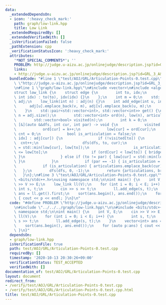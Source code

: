 ```yaml
---
data:
  _extendedDependsOn:
  - icon: ':heavy_check_mark:'
    path: graph/low-link.hpp
    title: Low Link
  _extendedRequiredBy: []
  _extendedVerifiedWith: []
  _isVerificationFailed: false
  _pathExtension: cpp
  _verificationStatusIcon: ':heavy_check_mark:'
  attributes:
    '*NOT_SPECIAL_COMMENTS*': ''
    PROBLEM: http://judge.u-aizu.ac.jp/onlinejudge/description.jsp?id=GRL_3_A&lang=ja
    links:
    - http://judge.u-aizu.ac.jp/onlinejudge/description.jsp?id=GRL_3_A&lang=ja
  bundledCode: "#line 1 \"test/AOJ/GRL/Articulation-Points-0.test.cpp\"\n#define PROBLEM\
    \ \"http://judge.u-aizu.ac.jp/onlinejudge/description.jsp?id=GRL_3_A&lang=ja\"\
    \n#line 1 \"graph/low-link.hpp\"\n#include <vector>\n#include <algorithm>\n\n\
    struct low_link {\n    struct edge {\n        int to, idx;\n        edge(int to,\
    \ int idx) : to(to), idx(idx) {}\n    };\n    int m = 0;\n    std::vector<std::vector<edge>>\
    \ adj;\n    low_link(int n) : adj(n) {}\n    int add_edge(int u, int v) {\n  \
    \      adj[u].emplace_back(v, m), adj[v].emplace_back(u, m);\n        return m++;\n\
    \    }\n    std::pair<std::vector<int>, std::vector<int>> get() {\n        int\
    \ n = adj.size();\n        std::vector<int> ord(n), low(n), articulations, bridges;\n\
    \        std::vector<bool> visited(n);\n        int k = 0;\n        auto dfs =\
    \ [&](auto &&dfs, int cur, int par) -> void {\n            visited[cur] = true;\n\
    \            ord[cur] = k++;\n            low[cur] = ord[cur];\n            int\
    \ cnt = 0;\n            bool is_articulation = false;\n            for (auto[to,\
    \ idx] : adj[cur]) {\n                if (!visited[to]) {\n                  \
    \  cnt++;\n                    dfs(dfs, to, cur);\n                    low[cur]\
    \ = std::min(low[cur], low[to]);\n                    is_articulation |= ord[cur]\
    \ <= low[to];\n                    if (ord[cur] < low[to]) { bridges.emplace_back(idx);\
    \ }\n                } else if (to != par) { low[cur] = std::min(low[cur], ord[to]);\
    \ }\n            }\n            if (par == -1) { is_articulation = cnt >= 2; }\n\
    \            if (is_articulation) { articulations.emplace_back(cur); }\n     \
    \   };\n        dfs(dfs, 0, -1);\n        return {articulations, bridges};\n \
    \   }\n};\n#line 3 \"test/AOJ/GRL/Articulation-Points-0.test.cpp\"\n\n#include\
    \ <bits/stdc++.h>\nusing namespace std;\n\nint main() {\n    int V, E;\n    cin\
    \ >> V >> E;\n    low_link ll(V);\n    for (int i = 0; i < E; i++) {\n       \
    \ int s, t;\n        cin >> s >> t;\n        ll.add_edge(s, t);\n    }\n    vector<int>\
    \ ans = ll.get().first;\n    sort(ans.begin(), ans.end());\n    for (auto p:ans)\
    \ { cout << p << endl; }\n}\n"
  code: "#define PROBLEM \"http://judge.u-aizu.ac.jp/onlinejudge/description.jsp?id=GRL_3_A&lang=ja\"\
    \n#include \"../../../graph/low-link.hpp\"\n\n#include <bits/stdc++.h>\nusing\
    \ namespace std;\n\nint main() {\n    int V, E;\n    cin >> V >> E;\n    low_link\
    \ ll(V);\n    for (int i = 0; i < E; i++) {\n        int s, t;\n        cin >>\
    \ s >> t;\n        ll.add_edge(s, t);\n    }\n    vector<int> ans = ll.get().first;\n\
    \    sort(ans.begin(), ans.end());\n    for (auto p:ans) { cout << p << endl;\
    \ }\n}"
  dependsOn:
  - graph/low-link.hpp
  isVerificationFile: true
  path: test/AOJ/GRL/Articulation-Points-0.test.cpp
  requiredBy: []
  timestamp: '2020-10-13 20:30:26+09:00'
  verificationStatus: TEST_ACCEPTED
  verifiedWith: []
documentation_of: test/AOJ/GRL/Articulation-Points-0.test.cpp
layout: document
redirect_from:
- /verify/test/AOJ/GRL/Articulation-Points-0.test.cpp
- /verify/test/AOJ/GRL/Articulation-Points-0.test.cpp.html
title: test/AOJ/GRL/Articulation-Points-0.test.cpp
---
```

